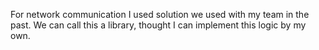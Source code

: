 For network communication I used solution we used with my team in the past. We can call this a library, thought  I can implement this logic by my own. 



